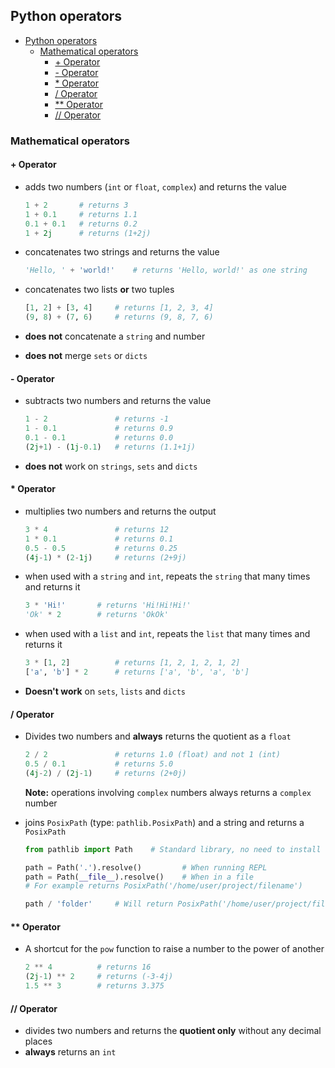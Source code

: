 ## Python operators 

- [Python operators](#python-operators)
  - [Mathematical operators](#mathematical-operators)
    - [+ Operator](#+-operator)
    - [- Operator](#--operator)
    - [* Operator](#*-operator)
    - [/ Operator](#/-operator)
    - [** Operator](#**-operator)
    - [// Operator](#//-operator)

### Mathematical operators

#### + Operator

-   adds two numbers (`int` or `float`, `complex`) and returns the value

    ```python
    1 + 2       # returns 3
    1 + 0.1     # returns 1.1
    0.1 + 0.1   # returns 0.2
    1 + 2j      # returns (1+2j)
    ```

-   concatenates two strings and returns the value

    ```python
    'Hello, ' + 'world!'    # returns 'Hello, world!' as one string
    ```

-   concatenates two lists **or** two tuples

    ```python
    [1, 2] + [3, 4]     # returns [1, 2, 3, 4]
    (9, 8) + (7, 6)     # returns (9, 8, 7, 6)
    ```

-   **does not** concatenate a `string` and number
-   **does not** merge `sets` or `dicts`

#### - Operator

-   subtracts two numbers and returns the value

    ```python
    1 - 2               # returns -1
    1 - 0.1             # returns 0.9
    0.1 - 0.1           # returns 0.0
    (2j+1) - (1j-0.1)   # returns (1.1+1j)
    ```

-   **does not** work on `strings`, `sets` and `dicts`

#### * Operator

-   multiplies two numbers and returns the output

    ```python
    3 * 4               # returns 12
    1 * 0.1             # returns 0.1
    0.5 - 0.5           # returns 0.25
    (4j-1) * (2-1j)     # returns (2+9j)
    ```

-   when used with a `string` and `int`, repeats the `string` that many times and returns it

    ```python
    3 * 'Hi!'       # returns 'Hi!Hi!Hi!'
    'Ok' * 2        # returns 'OkOk'
    ```

-   when used with a `list` and `int`, repeats the `list` that many times and returns it

    ```python
    3 * [1, 2]          # returns [1, 2, 1, 2, 1, 2]
    ['a', 'b'] * 2      # returns ['a', 'b', 'a', 'b']
    ```

-   **Doesn't work** on `sets`, `lists` and `dicts`

#### / Operator

-   Divides two numbers and **always** returns the quotient as a `float`

    ```python
    2 / 2               # returns 1.0 (float) and not 1 (int)
    0.5 / 0.1           # returns 5.0
    (4j-2) / (2j-1)     # returns (2+0j)
    ```

    **Note:** operations involving `complex` numbers always returns a `complex` number

-   joins `PosixPath` (type: `pathlib.PosixPath`) and a string and returns a `PosixPath`

    ```python
    from pathlib import Path    # Standard library, no need to install

    path = Path('.').resolve()         # When running REPL
    path = Path(__file__).resolve()    # When in a file
    # For example returns PosixPath('/home/user/project/filename')

    path / 'folder'     # Will return PosixPath('/home/user/project/filename/folder')
    ```

#### ** Operator

-   A shortcut for the `pow` function to raise a number to the power of another

    ```python
    2 ** 4          # returns 16
    (2j-1) ** 2     # returns (-3-4j)
    1.5 ** 3        # returns 3.375
    ```

#### // Operator

-   divides two numbers and returns the **quotient only** without any decimal places
-   **always** returns an `int`
